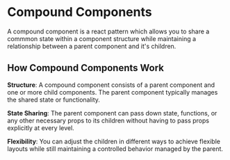 # Compound Components

A compound component is a react pattern which allows you to share a commmon state within a component structure while maintaining a relationship between a parent component and it's children.

## How Compound Components Work

**Structure**: A compound component consists of a parent component and one or more child components. The parent component typically manages the shared state or functionality.

**State Sharing**: The parent component can pass down state, functions, or any other necessary props to its children without having to pass props explicitly at every level.

**Flexibility**: You can adjust the children in different ways to achieve flexible layouts while still maintaining a controlled behavior managed by the parent.

